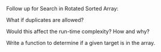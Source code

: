 Follow up for Search in Rotated Sorted Array:

What if duplicates are allowed?

Would this affect the run-time complexity? How and why?

Write a function to determine if a given target is in the array.
